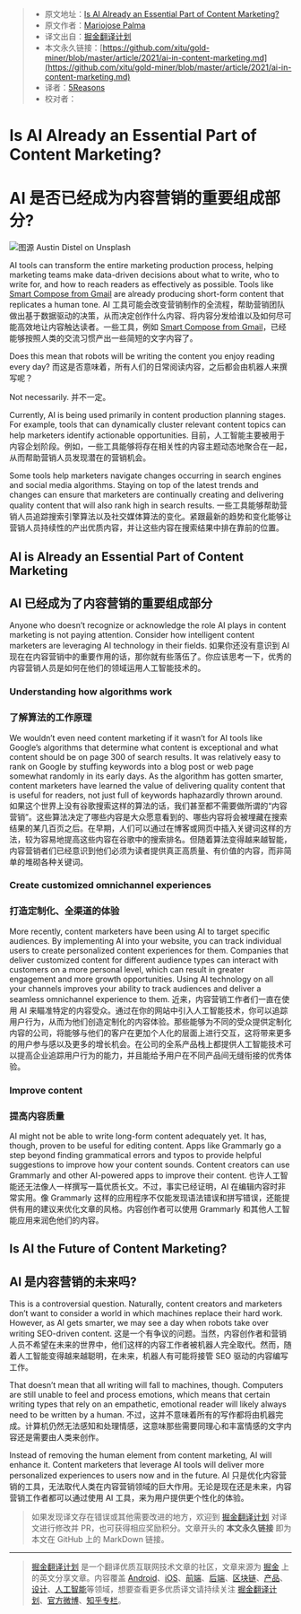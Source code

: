 > * 原文地址：[Is AI Already an Essential Part of Content Marketing?](https://ai.plainenglish.io/ai-in-content-marketing-1d0d4b926769)
> * 原文作者：[Mariojose Palma](https://medium.com/@mariojosepalma)
> * 译文出自：[掘金翻译计划](https://github.com/xitu/gold-miner)
> * 本文永久链接：[https://github.com/xitu/gold-miner/blob/master/article/2021/ai-in-content-marketing.md](https://github.com/xitu/gold-miner/blob/master/article/2021/ai-in-content-marketing.md)
> * 译者：[5Reasons](https://github.com/5Reasons)
> * 校对者：

# Is AI Already an Essential Part of Content Marketing?
# AI 是否已经成为内容营销的重要组成部分?

![图源 [Austin Distel](https://unsplash.com/@austindistel?utm_source=unsplash&utm_medium=referral&utm_content=creditCopyText) on [Unsplash](https://unsplash.com/s/photos/marketing?utm_source=unsplash&utm_medium=referral&utm_content=creditCopyText)](https://cdn-images-1.medium.com/max/9534/1*yjEpYdORNyL_EzuXW32U_w.jpeg)

AI tools can transform the entire marketing production process, helping marketing teams make data-driven decisions about what to write, who to write for, and how to reach readers as effectively as possible. Tools like [Smart Compose from Gmail](https://www.blog.google/products/gmail/subject-write-emails-faster-smart-compose-gmail/) are already producing short-form content that replicates a human tone.
AI 工具可能会改变营销制作的全流程，帮助营销团队做出基于数据驱动的决策，从而决定创作什么内容、将内容分发给谁以及如何尽可能高效地让内容触达读者。一些工具，例如 [Smart Compose from Gmail](https://www.blog.google/products/gmail/subject-write-emails-faster-smart-compose-gmail/)，已经能够按照人类的交流习惯产出一些简短的文字内容了。

Does this mean that robots will be writing the content you enjoy reading every day?
而这是否意味着，所有人们的日常阅读内容，之后都会由机器人来撰写呢？

Not necessarily.
并不一定。

Currently, AI is being used primarily in content production planning stages. For example, tools that can dynamically cluster relevant content topics can help marketers identify actionable opportunities.
目前，人工智能主要被用于内容企划阶段。例如，一些工具能够将存在相关性的内容主题动态地聚合在一起，从而帮助营销人员发现潜在的营销机会。

Some tools help marketers navigate changes occurring in search engines and social media algorithms. Staying on top of the latest trends and changes can ensure that marketers are continually creating and delivering quality content that will also rank high in search results.
一些工具能够帮助营销人员追踪搜索引擎算法以及社交媒体算法的变化。紧跟最新的趋势和变化能够让营销人员持续性的产出优质内容，并让这些内容在搜索结果中排在靠前的位置。

## AI is Already an Essential Part of Content Marketing
## AI 已经成为了内容营销的重要组成部分

Anyone who doesn’t recognize or acknowledge the role AI plays in content marketing is not paying attention. Consider how intelligent content marketers are leveraging AI technology in their fields.
如果你还没有意识到 AI 现在在内容营销中的重要作用的话，那你就有些落伍了。你应该思考一下，优秀的内容营销人员是如何在他们的领域运用人工智能技术的。

### Understanding how algorithms work
### 了解算法的工作原理

We wouldn’t even need content marketing if it wasn’t for AI tools like Google’s algorithms that determine what content is exceptional and what content should be on page 300 of search results. It was relatively easy to rank on Google by stuffing keywords into a blog post or web page somewhat randomly in its early days. As the algorithm has gotten smarter, content marketers have learned the value of delivering quality content that is useful for readers, not just full of keywords haphazardly thrown around.
如果这个世界上没有谷歌搜索这样的算法的话，我们甚至都不需要做所谓的“内容营销”。这些算法决定了哪些内容是大众愿意看到的、哪些内容将会被埋藏在搜索结果的某几百页之后。在早期，人们可以通过在博客或网页中插入关键词这样的方法，较为容易地提高这些内容在谷歌中的搜索排名。但随着算法变得越来越智能，内容营销者们已经意识到他们必须为读者提供真正高质量、有价值的内容，而非简单的堆砌各种关键词。

### Create customized omnichannel experiences
### 打造定制化、全渠道的体验

More recently, content marketers have been using AI to target specific audiences. By implementing AI into your website, you can track individual users to create personalized content experiences for them. Companies that deliver customized content for different audience types can interact with customers on a more personal level, which can result in greater engagement and more growth opportunities. Using AI technology on all your channels improves your ability to track audiences and deliver a seamless omnichannel experience to them.
近来，内容营销工作者们一直在使用 AI 来瞄准特定的内容受众。通过在你的网站中引入人工智能技术，你可以追踪用户行为，从而为他们创造定制化的内容体验。那些能够为不同的受众提供定制化内容的公司，将能够与他们的客户在更加个人化的层面上进行交互，这将带来更多的用户参与感以及更多的增长机会。在公司的全系产品栈上都提供人工智能技术可以提高企业追踪用户行为的能力，并且能给予用户在不同产品间无缝衔接的优秀体验。

### Improve content
### 提高内容质量

AI might not be able to write long-form content adequately yet. It has, though, proven to be useful for editing content. Apps like Grammarly go a step beyond finding grammatical errors and typos to provide helpful suggestions to improve how your content sounds. Content creators can use Grammarly and other AI-powered apps to improve their content.
也许人工智能还无法像人一样撰写一篇优质长文。不过，事实已经证明，AI 在编辑内容时非常实用。像 Grammarly 这样的应用程序不仅能发现语法错误和拼写错误，还能提供有用的建议来优化文章的风格。内容创作者可以使用 Grammarly 和其他人工智能应用来润色他们的内容。

## Is AI the Future of Content Marketing?
## AI 是内容营销的未来吗?

This is a controversial question. Naturally, content creators and marketers don’t want to consider a world in which machines replace their hard work. However, as AI gets smarter, we may see a day when robots take over writing SEO-driven content.
这是一个有争议的问题。当然，内容创作者和营销人员不希望在未来的世界中，他们这样的内容工作者被机器人完全取代。然而，随着人工智能变得越来越聪明，在未来，机器人有可能将接管 SEO 驱动的内容编写工作。

That doesn’t mean that all writing will fall to machines, though. Computers are still unable to feel and process emotions, which means that certain writing types that rely on an empathetic, emotional reader will likely always need to be written by a human.
不过，这并不意味着所有的写作都将由机器完成。计算机仍然无法感知和处理情感，这意味那些需要同理心和丰富情感的文字内容还是需要由人类来创作。

Instead of removing the human element from content marketing, AI will enhance it. Content marketers that leverage AI tools will deliver more personalized experiences to users now and in the future.
AI 只是优化内容营销的工具，无法取代人类在内容营销领域的巨大作用。无论是现在还是未来，内容营销工作者都可以通过使用 AI 工具，来为用户提供更个性化的体验。

> 如果发现译文存在错误或其他需要改进的地方，欢迎到 [掘金翻译计划](https://github.com/xitu/gold-miner) 对译文进行修改并 PR，也可获得相应奖励积分。文章开头的 **本文永久链接** 即为本文在 GitHub 上的 MarkDown 链接。

---

> [掘金翻译计划](https://github.com/xitu/gold-miner) 是一个翻译优质互联网技术文章的社区，文章来源为 [掘金](https://juejin.im) 上的英文分享文章。内容覆盖 [Android](https://github.com/xitu/gold-miner#android)、[iOS](https://github.com/xitu/gold-miner#ios)、[前端](https://github.com/xitu/gold-miner#前端)、[后端](https://github.com/xitu/gold-miner#后端)、[区块链](https://github.com/xitu/gold-miner#区块链)、[产品](https://github.com/xitu/gold-miner#产品)、[设计](https://github.com/xitu/gold-miner#设计)、[人工智能](https://github.com/xitu/gold-miner#人工智能)等领域，想要查看更多优质译文请持续关注 [掘金翻译计划](https://github.com/xitu/gold-miner)、[官方微博](http://weibo.com/juejinfanyi)、[知乎专栏](https://zhuanlan.zhihu.com/juejinfanyi)。
